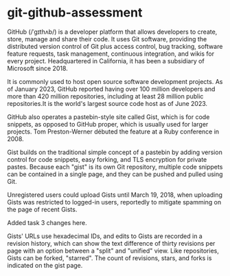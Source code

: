# git-github-assessment

GitHub (/ˈɡɪthʌb/) is a developer platform that allows developers to create, store, manage and share their code. It uses Git software, providing the distributed version control of Git plus access control, bug tracking, software feature requests, task management, continuous integration, and wikis for every project. Headquartered in California, it has been a subsidiary of Microsoft since 2018.

It is commonly used to host open source software development projects. As of January 2023, GitHub reported having over 100 million developers and more than 420 million repositories, including at least 28 million public repositories.It is the world's largest source code host as of June 2023.

GitHub also operates a pastebin-style site called Gist, which is for code snippets, as opposed to GitHub proper, which is usually used for larger projects. Tom Preston-Werner débuted the feature at a Ruby conference in 2008.

Gist builds on the traditional simple concept of a pastebin by adding version control for code snippets, easy forking, and TLS encryption for private pastes. Because each "gist" is its own Git repository, multiple code snippets can be contained in a single page, and they can be pushed and pulled using Git.

Unregistered users could upload Gists until March 19, 2018, when uploading Gists was restricted to logged-in users, reportedly to mitigate spamming on the page of recent Gists.

Added task 3 changes here.

Gists' URLs use hexadecimal IDs, and edits to Gists are recorded in a revision history, which can show the text difference of thirty revisions per page with an option between a "split" and "unified" view. Like repositories, Gists can be forked, "starred". The count of revisions, stars, and forks is indicated on the gist page.
